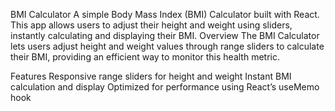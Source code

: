 BMI Calculator
A simple Body Mass Index (BMI) Calculator built with React. This app allows users to adjust their height and weight using sliders, instantly calculating and displaying their BMI.
Overview
The BMI Calculator lets users adjust height and weight values through range sliders to calculate their BMI, providing an efficient way to monitor this health metric.

Features
Responsive range sliders for height and weight
Instant BMI calculation and display
Optimized for performance using React’s useMemo hook